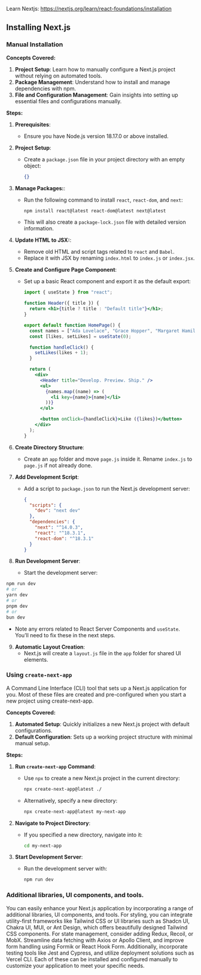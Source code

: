 Learn Nextjs:
https://nextjs.org/learn/react-foundations/installation

## Installing Next.js

### **Manual Installation**

**Concepts Covered:**

1. **Project Setup**: Learn how to manually configure a Next.js project without relying on automated tools.
2. **Package Management**: Understand how to install and manage dependencies with npm.
3. **File and Configuration Management**: Gain insights into setting up essential files and configurations manually.

**Steps:**

1. **Prerequisites**:

   - Ensure you have Node.js version 18.17.0 or above installed.

2. **Project Setup**:

   - Create a `package.json` file in your project directory with an empty object:
     ```json
     {}
     ```

3. **Manage Packages:**:

   - Run the following command to install `react`, `react-dom`, and `next`:
     ```bash
     npm install react@latest react-dom@latest next@latest
     ```
   - This will also create a `package-lock.json` file with detailed version information.

4. **Update HTML to JSX:**:

   - Remove old HTML and script tags related to `react` and `Babel`.
   - Replace it with JSX by renaming `index.html` to `index.js` or `index.jsx`.

5. **Create and Configure Page Component**:

   - Set up a basic React component and export it as the default export:

     ```jsx
     import { useState } from "react";

     function Header({ title }) {
       return <h1>{title ? title : "Default title"}</h1>;
     }

     export default function HomePage() {
       const names = ["Ada Lovelace", "Grace Hopper", "Margaret Hamilton"];
       const [likes, setLikes] = useState(0);

       function handleClick() {
         setLikes(likes + 1);
       }

       return (
         <div>
           <Header title="Develop. Preview. Ship." />
           <ul>
             {names.map((name) => (
               <li key={name}>{name}</li>
             ))}
           </ul>

           <button onClick={handleClick}>Like ({likes})</button>
         </div>
       );
     }
     ```

6. **Create Directory Structure**:

   - Create an `app` folder and move `page.js` inside it. Rename `index.js` to `page.js` if not already done.

7. **Add Development Script**:

   - Add a script to `package.json` to run the Next.js development server:
     ```json
     {
       "scripts": {
         "dev": "next dev"
       },
       "dependencies": {
         "next": "^14.0.3",
         "react": "^18.3.1",
         "react-dom": "^18.3.1"
       }
     }
     ```

8. **Run Development Server**:

   - Start the development server:
     
```bash
npm run dev
# or
yarn dev
# or
pnpm dev
# or
bun dev
```
   - Note any errors related to React Server Components and `useState`. You’ll need to fix these in the next steps.

9. **Automatic Layout Creation**:
   - Next.js will create a `layout.js` file in the `app` folder for shared UI elements.

### **Using `create-next-app`**
 A Command Line Interface (CLI) tool that sets up a Next.js application for you.
 Most of these files are created and pre-configured when you start a new project using create-next-app.

**Concepts Covered:**

1. **Automated Setup**: Quickly initializes a new Next.js project with default configurations.
2. **Default Configuration**: Sets up a working project structure with minimal manual setup.

**Steps:**

1. **Run `create-next-app` Command**:

   - Use `npx` to create a new Next.js project in the current directory:
     ```bash
     npx create-next-app@latest ./
     ```
   - Alternatively, specify a new directory:
     ```bash
     npx create-next-app@latest my-next-app
     ```

2. **Navigate to Project Directory**:

   - If you specified a new directory, navigate into it:
     ```bash
     cd my-next-app
     ```

3. **Start Development Server**:
   - Run the development server with:
     ```bash
     npm run dev
     ```

### Additional libraries, UI components, and tools.

You can easily enhance your Next.js application by incorporating a range of additional libraries, UI components, and tools. For styling, you can integrate utility-first frameworks like Tailwind CSS or UI libraries such as Shadcn UI, Chakra UI, MUI, or Ant Design, which offers beautifully designed Tailwind CSS components. For state management, consider adding Redux, Recoil, or MobX. Streamline data fetching with Axios or Apollo Client, and improve form handling using Formik or React Hook Form. Additionally, incorporate testing tools like Jest and Cypress, and utilize deployment solutions such as Vercel CLI. Each of these can be installed and configured manually to customize your application to meet your specific needs.
